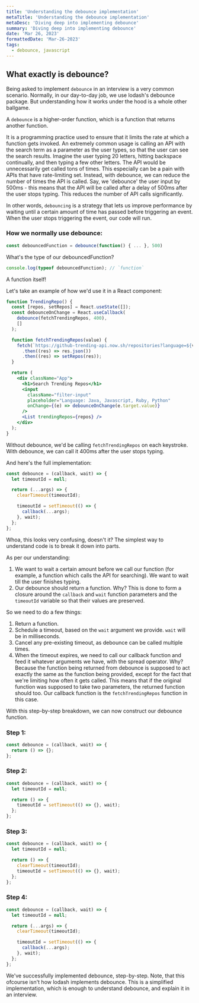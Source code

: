 ```yaml
---
title: 'Understanding the debounce implementation'
metaTitle: 'Understanding the debounce implementation'
metaDesc: 'Diving deep into implementing debounce'
summary: 'Diving deep into implementing debounce'
date: 'Mar 26, 2023'
formattedDate: 'Mar-26-2023'
tags:
  - debounce, javascript
---
```


## What exactly is debounce?

Being asked to implement `debounce` in an interview is a very common scenario. Normally, in our day-to-day job, we use lodash's debounce package. But understanding how it works under the hood is a whole other ballgame.

A `debounce` is a higher-order function, which is a function that returns another function.

It is a programming practice used to ensure that it limits the rate at which a function gets invoked. An extremely common usage is calling an API with the search term as a parameter as the user types, so that the user can see the search results.
Imagine the user typing 20 letters, hitting backspace continually, and then typing a few other letters. The API would be unnecessarily get called tons of times. This especially can be a pain with APIs that have rate-limiting set.
Instead, with debounce, we can reduce the number of times the API is called. Say, we 'debounce' the user input by 500ms - this means that the API will be called after a delay of 500ms after the user stops typing. This reduces the number of API calls significantly.

In other words, `debouncing` is a strategy that lets us improve performance by waiting until a certain amount of time has passed before triggering an event. When the user stops triggering the event, our code will run.

### How we normally use debounce:

```js
const debouncedFunction = debounce(function() { ... }, 500)
```

What's the type of our debouncedFunction?

```js
console.log(typeof debouncedFunction); // `function`
```

A function itself!

Let's take an example of how we'd use it in a React component:

```jsx
function TrendingRepo() {
  const [repos, setRepos] = React.useState([]);
  const debounceOnChange = React.useCallback(
    debounce(fetchTrendingRepos, 400),
    []
  );

  function fetchTrendingRepos(value) {
    fetch(`https://github-trending-api.now.sh/repositories?language=${value}`)
      .then((res) => res.json())
      .then((res) => setRepos(res));
  }

  return (
    <div className="App">
      <h1>Search Trending Repos</h1>
      <input
        className="filter-input"
        placeholder="Language: Java, Javascript, Ruby, Python"
        onChange={(e) => debounceOnChange(e.target.value)}
      />
      <List trendingRepos={repos} />
    </div>
  );
}
```

Without debounce, we'd be calling `fetchTrendingRepos` on each keystroke. With debounce, we can call it 400ms after the user stops typing.

And here's the full implementation:

```js
const debounce = (callback, wait) => {
  let timeoutId = null;

  return (...args) => {
    clearTimeout(timeoutId);

    timeoutId = setTimeout(() => {
      callback(...args);
    }, wait);
  };
};
```

Whoa, this looks very confusing, doesn't it? The simplest way to understand code is to break it down into parts.

As per our understanding:

1. We want to wait a certain amount before we call our function (for example, a function which calls the API for searching). We want to wait till the user finishes typing.
2. Our debounce should return a function. Why? This is done to form a closure around the `callback` and `wait` function parameters and the `timeoutId` variable so that their values are preserved.

So we need to do a few things:

1. Return a function.
2. Schedule a timeout, based on the `wait` argument we provide. `wait` will be in milliseconds.
3. Cancel any pre-existing timeout, as debounce can be called multiple times.
4. When the timeout expires, we need to call our callback function and feed it whatever arguments we have, with the spread operator. Why? Because the function being returned from debounce is supposed to act exactly the same as the function being provided, except for the fact that we're limiting how often it gets called. This means that if the original function was supposed to take two parameters, the returned function should too. Our callback function is the `fetchTrendingRepos` function in this case.

With this step-by-step breakdown, we can now construct our debounce function.

### Step 1:

```js
const debounce = (callback, wait) => {
  return () => {};
};
```

### Step 2:

```js {2, 5}
const debounce = (callback, wait) => {
  let timeoutId = null;

  return () => {
    timeoutId = setTimeout(() => {}, wait);
  };
};
```

### Step 3:

```js {5}
const debounce = (callback, wait) => {
  let timeoutId = null;

  return () => {
    clearTimeout(timeoutId);
    timeoutId = setTimeout(() => {}, wait);
  };
};
```

### Step 4:

```js {4, 8}
const debounce = (callback, wait) => {
  let timeoutId = null;

  return (...args) => {
    clearTimeout(timeoutId);

    timeoutId = setTimeout(() => {
      callback(...args);
    }, wait);
  };
};
```

We've successfully implemented debounce, step-by-step. Note, that this ofcourse isn't how lodash implements debounce. This is a simplified implementation, which is enough to understand debounce, and explain it in an interview.
